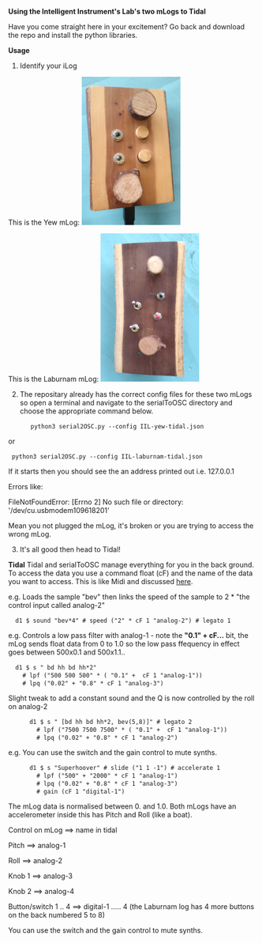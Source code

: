 **Using the Intelligent Instrument's Lab's two mLogs to Tidal**

Have you come straight here in your excitement? Go back and download the repo and install the python libraries.

**Usage**

1) Identify your iLog

This is the Yew mLog:
![alt yew mLog](yew-mLog.png)

This is the Laburnam mLog:
![alt laburnam mLog](laburnam-mLog.png)

2) The repositary already has the correct config files for these two mLogs so open a terminal and navigate to the serialToOSC directory and choose the appropriate command below.

          python3 serial2OSC.py --config IIL-yew-tidal.json
  
  or
  
     python3 serial2OSC.py --config IIL-laburnam-tidal.json

If it starts then you should see the an address printed out i.e. 127.0.0.1

Errors like:

  FileNotFoundError: [Errno 2] No such file or directory: '/dev/cu.usbmodem109618201'

Mean you not plugged the mLog, it's broken or you are trying to access the wrong mLog.

3) It's all good then head to Tidal!


**Tidal**
Tidal and serialToOSC manage everything for you in the back ground.  To access the data you use a command float (cF) and the name of the data you want to access.  This is like Midi and discussed [here](http://tidalcycles.org/docs/configuration/MIDIOSC/osc).

e.g. Loads the sample "bev" then links the speed of the sample to 2 * "the control input called analog-2"

      d1 $ sound "bev*4" # speed ("2" * cF 1 "analog-2") # legato 1


e.g. Controls a low pass filter with analog-1 - note the **"0.1" + cF...** bit, the mLog sends float data from 0 to 1.0 so the low pass ffequency in effect goes between 500x0.1 and 500x1.1..

      d1 $ s " bd hh bd hh*2"
        # lpf ("500 500 500" * ( "0.1" +  cF 1 "analog-1"))
        # lpq ("0.02" + "0.8" * cF 1 "analog-3")

Slight tweak to add a constant sound and the Q is now controlled by the roll on analog-2

          d1 $ s " [bd hh bd hh*2, bev(5,8)]" # legato 2
            # lpf ("7500 7500 7500" * ( "0.1" +  cF 1 "analog-1"))
            # lpq ("0.02" + "0.8" * cF 1 "analog-2")

e.g.  You can use the switch and the gain control to mute synths.

          d1 $ s "Superhoover" # slide ("1 1 -1") # accelerate 1
            # lpf ("500" + "2000" * cF 1 "analog-1")
            # lpq ("0.02" + "0.8" * cF 1 "analog-3")
            # gain (cF 1 "digital-1")


The mLog data is normalised between 0. and 1.0.  Both mLogs have an accelerometer inside this has Pitch and Roll (like a boat).

Control on mLog ==> name in tidal

  Pitch ==> analog-1
  
  Roll ==> analog-2
  
  Knob 1 ==> analog-3
  
  Knob 2 ==> analog-4
  
  
  Button/switch 1 .. 4 ==> digital-1 ..... 4 (the Laburnam log has 4 more buttons on the back numbered 5 to 8)

  You can use the switch and the gain control to mute synths.
